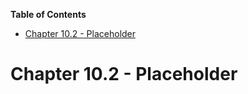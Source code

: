 <!-- START doctoc generated TOC please keep comment here to allow auto update -->
<!-- DON'T EDIT THIS SECTION, INSTEAD RE-RUN doctoc TO UPDATE -->
**Table of Contents**

- [Chapter 10.2 - Placeholder](#chapter-102---placeholder)

<!-- END doctoc generated TOC please keep comment here to allow auto update -->

# Chapter 10.2 - Placeholder
